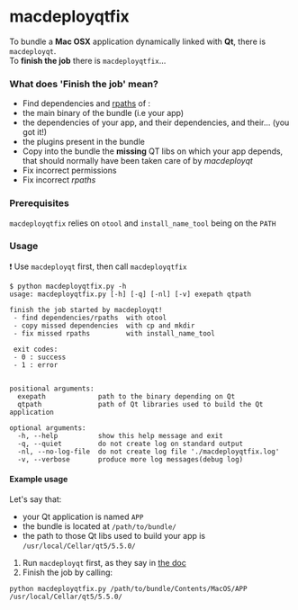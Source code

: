 # macdeployqtfix
To bundle a **Mac OSX** application dynamically linked with **Qt**, there is
`macdeployqt`.  
To **finish the job** there is `macdeployqtfix`...

### What does 'Finish the job' mean?

 - Find dependencies and [rpaths](https://en.wikipedia.org/wiki/Rpath) of :
  - the main binary of the bundle (i.e your app)
  - the dependencies of your app, and their dependencies, and their... (you got
    it!)
  - the plugins present in the bundle
 - Copy into the bundle the **missing** QT libs on which your app depends, that
   should normally have been taken care of by *macdeployqt*
 - Fix incorrect permissions
 - Fix incorrect *rpaths*

### Prerequisites

`macdeployqtfix` relies on `otool` and `install_name_tool` being on the `PATH`

### Usage

:exclamation: Use `macdeployqt` first, then call `macdeployqtfix`


```
$ python macdeployqtfix.py -h
usage: macdeployqtfix.py [-h] [-q] [-nl] [-v] exepath qtpath

finish the job started by macdeployqt!
 - find dependencies/rpaths  with otool
 - copy missed dependencies  with cp and mkdir
 - fix missed rpaths         with install_name_tool

 exit codes:
 - 0 : success
 - 1 : error
 

positional arguments:
  exepath             path to the binary depending on Qt
  qtpath              path of Qt libraries used to build the Qt application

optional arguments:
  -h, --help          show this help message and exit
  -q, --quiet         do not create log on standard output
  -nl, --no-log-file  do not create log file './macdeployqtfix.log'
  -v, --verbose       produce more log messages(debug log)

```


#### Example usage

Let's say that:
- your Qt application is named `APP`
- the bundle is located at `/path/to/bundle/`
- the path to those Qt libs used to build your app is `/usr/local/Cellar/qt5/5.5.0/`

1. Run `macdeployqt` first, as they say in [the doc](http://doc.qt.io/qt-5/osx-deployment.html)
2. Finish the job by calling:

```
python macdeployqtfix.py /path/to/bundle/Contents/MacOS/APP /usr/local/Cellar/qt5/5.5.0/
```

